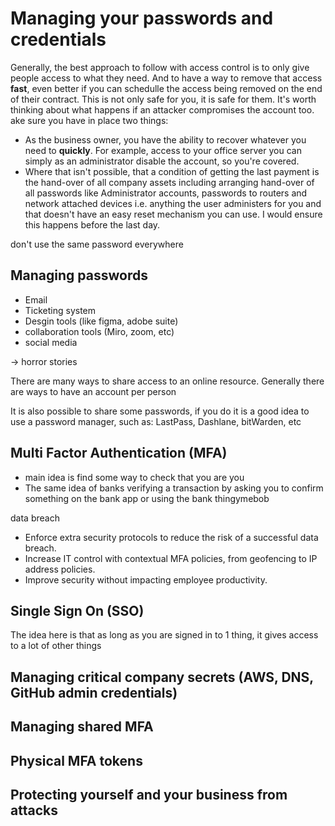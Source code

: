 # Managing your passwords and credentials

Generally, the best approach to follow with access control is to only give people access to what they need. And to have a way to remove that access **fast**, even better if you can schedulle the access being removed on the end of their contract. This is not only safe for you, it is safe for them.
It's worth  thinking about what happens if an attacker compromises the account too.  
 ake sure you have in place two things:

* As the business owner, you have the ability to recover whatever you need to **quickly**. For example, access to your office server you can simply as an administrator disable the account, so you're covered.
* Where that isn't possible, that a condition of getting the last payment  is the hand-over of all company assets including arranging hand-over of all passwords like Administrator accounts, passwords to routers and network attached devices i.e. anything the user administers for you and that doesn't have an easy reset mechanism you can use. I would ensure this happens before the last day.

don't use the same password everywhere

## Managing passwords


* Email
* Ticketing system
* Desgin tools (like figma, adobe suite)
* collaboration tools (Miro, zoom, etc)
* social media

-> horror stories

There are many ways to share access to an online resource. Generally there are ways to have an account per person

It is also possible to share some passwords, if you do it is a good idea to use a password manager, such as: LastPass, Dashlane, bitWarden, etc


## Multi Factor Authentication (MFA)

* main idea is find some way to check that you are you 
* The same idea of banks verifying a transaction by asking you to confirm something on the bank app or using the bank thingymebob

data breach

* Enforce extra security protocols to reduce the risk of a successful data breach.
* Increase IT control with contextual MFA policies, from geofencing to IP address policies.
* Improve security without impacting employee productivity. 


## Single Sign On (SSO)

The idea here is that as long as you are signed in to 1 thing, it gives access to a lot of other things

## Managing critical company secrets (AWS, DNS, GitHub admin credentials)
## Managing shared MFA
## Physical MFA tokens
## Protecting yourself and your business from attacks